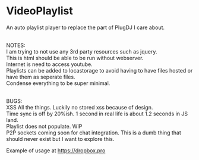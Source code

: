 # VideoPlaylist
An auto playlist player to replace the part of PlugDJ I care about.<br/>
<br/>

NOTES:<br/>
I am trying to not use any 3rd party resources such as jquery. <br/>
This is html should be able to be run without webserver.<br/>
Internet is need to access youtube.<br/>
Playlists can be added to locastorage to avoid having to have files hosted or have them as seperate files.<br/>
Condense everything to be super minimal.<br/>
<br/>

BUGS:<br/>
XSS All the things. Luckily no stored xss because of design.<br/>
Time sync is off by 20%ish. 1 second in real life is about 1.2 seconds in JS land. <br/>
Playlist does not populate. WIP <br/>
P2P sockets coming soon for chat integration. This is a dumb thing that should never exist but I want to explore this.<br/>




Example of usage at https://dropbox.pro
